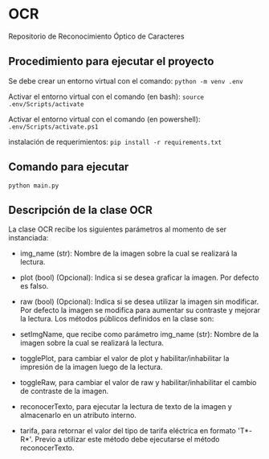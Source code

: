 # OCR
Repositorio de Reconocimiento Óptico de Caracteres

## Procedimiento para ejecutar el proyecto
Se debe crear un entorno virtual con el comando:
`python -m venv .env`

Activar el entorno virtual con el comando (en bash):
`source .env/Scripts/activate`

Activar el entorno virtual con el comando (en powershell):
`.env/Scripts/activate.ps1`


instalación de requerimientos:
`pip install -r requirements.txt`

## Comando para ejecutar

`python main.py`

## Descripción de la clase OCR

La clase OCR recibe los siguientes parámetros al momento de ser instanciada: 
 - img_name (str): Nombre de la imagen sobre la cual se realizará la lectura.

 - plot (bool) (Opcional): Indica si se desea graficar la imagen. Por defecto es falso.

 - raw (bool) (Opcional): Indica si se desea utilizar la imagen sin modificar. Por defecto la imagen se modifica para aumentar su contraste y mejorar la lectura.
Los métodos públicos definidos en la clase son:
 - setImgName, que recibe como parámetro img_name (str): Nombre de la imagen sobre la cual se realizará la lectura.
    
 - togglePlot, para cambiar el valor de plot y habilitar/inhabilitar la impresión de la imagen luego de la lectura.
    
 - toggleRaw, para cambiar el valor de raw y habilitar/inhabilitar el cambio de contraste de la imagen.

 - reconocerTexto, para ejecutar la lectura de texto de la imagen y almacenarlo en un atributo interno.

 - tarifa, para retornar el valor del tipo de tarifa eléctrica en formato 'T*-R*'. Previo a utilizar este método debe ejecutarse el método reconocerTexto.

